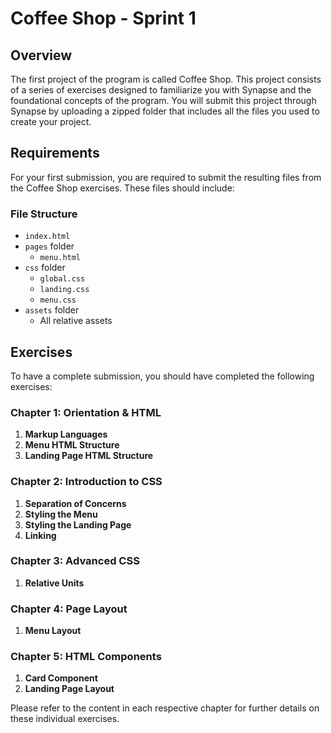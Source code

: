 # Coffee Shop - Sprint 1

## Overview
The first project of the program is called Coffee Shop. This project consists of a series of exercises designed to familiarize you with Synapse and the foundational concepts of the program. You will submit this project through Synapse by uploading a zipped folder that includes all the files you used to create your project.

## Requirements
For your first submission, you are required to submit the resulting files from the Coffee Shop exercises. These files should include:

### File Structure
- `index.html`
- `pages` folder
  - `menu.html`
- `css` folder
  - `global.css`
  - `landing.css`
  - `menu.css`
- `assets` folder
  - All relative assets

## Exercises
To have a complete submission, you should have completed the following exercises:

### Chapter 1: Orientation & HTML
1. **Markup Languages**
2. **Menu HTML Structure**
3. **Landing Page HTML Structure**

### Chapter 2: Introduction to CSS
1. **Separation of Concerns**
2. **Styling the Menu**
3. **Styling the Landing Page**
4. **Linking**

### Chapter 3: Advanced CSS
1. **Relative Units**

### Chapter 4: Page Layout
1. **Menu Layout**

### Chapter 5: HTML Components
1. **Card Component**
2. **Landing Page Layout**

Please refer to the content in each respective chapter for further details on these individual exercises.
